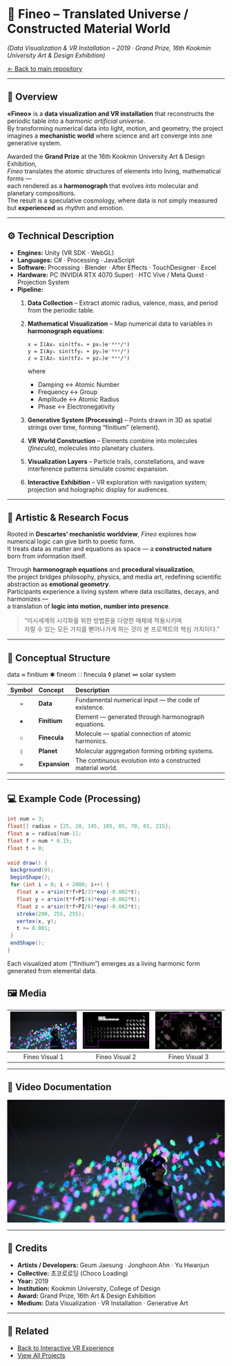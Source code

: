 # 💠 Fineo – Translated Universe / Constructed Material World  
*(Data Visualization & VR Installation – 2019 · Grand Prize, 16th Kookmin University Art & Design Exhibition)*  

[← Back to main repository](https://github.com/reusahn/Unity-Unreal-Interaction-Research/tree/main)

---

## 🧩 Overview  
**«Fineo»** is a **data visualization and VR installation** that reconstructs the periodic table into a *harmonic artificial universe*.  
By transforming numerical data into light, motion, and geometry, the project imagines a **mechanistic world** where science and art converge into one generative system.  

Awarded the **Grand Prize** at the 16th Kookmin University Art & Design Exhibition,  
*Fineo* translates the atomic structures of elements into living, mathematical forms —  
each rendered as a **harmonograph** that evolves into molecular and planetary compositions.  
The result is a speculative cosmology, where data is not simply measured but **experienced** as rhythm and emotion.  

---

## ⚙️ Technical Description  
- **Engines:** Unity (VR SDK · WebGL)  
- **Languages:** C# · Processing · JavaScript  
- **Software:** Processing · Blender · After Effects · TouchDesigner · Excel  
- **Hardware:** PC (NVIDIA RTX 4070 Super) · HTC Vive / Meta Quest · Projection System  
- **Pipeline:**  
  1. **Data Collection** – Extract atomic radius, valence, mass, and period from the periodic table.  
  2. **Mathematical Visualization** – Map numerical data to variables in **harmonograph equations**:  

     ```text
     x = Σ(Axₙ sin(tfxₙ + pxₙ)e⁻ᵈˣⁿ/ᵗ)
     y = Σ(Ayₙ sin(tfyₙ + pyₙ)e⁻ᵈʸⁿ/ᵗ)
     z = Σ(Azₙ sin(tfzₙ + pzₙ)e⁻ᵈᶻⁿ/ᵗ)
     ```
     where  
     - Damping ↔ Atomic Number  
     - Frequency ↔ Group  
     - Amplitude ↔ Atomic Radius  
     - Phase ↔ Electronegativity  

  3. **Generative System (Processing)** – Points drawn in 3D as spatial strings over time, forming “finitium” (element).  
  4. **VR World Construction** – Elements combine into molecules (*finecula*), molecules into planetary clusters.  
  5. **Visualization Layers** – Particle trails, constellations, and wave interference patterns simulate cosmic expansion.  
  6. **Interactive Exhibition** – VR exploration with navigation system; projection and holographic display for audiences.  

---

## 🧠 Artistic & Research Focus  
Rooted in **Descartes’ mechanistic worldview**, *Fineo* explores how numerical logic can give birth to poetic form.  
It treats data as matter and equations as space — a **constructed nature** born from information itself.  

Through **harmonograph equations** and **procedural visualization**,  
the project bridges philosophy, physics, and media art, redefining scientific abstraction as **emotional geometry**.  
Participants experience a living system where data oscillates, decays, and harmonizes —  
a translation of **logic into motion, number into presence**.  

> “미시세계의 시각화를 위한 방법론을 다양한 매체에 적용시키며  
> 자랄 수 있는 모든 가지를 뻗어나가게 하는 것이 본 프로젝트의 핵심 가치이다.”  

---

## 💫 Conceptual Structure  

data ≈ finitium ✱ fineom ∷ finecula ◊ planet ∞ solar system


| Symbol | Concept | Description |
|:------:|:---------|:-------------|
| `≈` | **Data** | Fundamental numerical input — the code of existence. |
| `✱` | **Finitium** | Element — generated through harmonograph equations. |
| `∷` | **Finecula** | Molecule — spatial connection of atomic harmonics. |
| `◊` | **Planet** | Molecular aggregation forming orbiting systems. |
| `∞` | **Expansion** | The continuous evolution into a constructed material world. |

---

## 💻 Example Code (Processing)

 ```java
int num = 3; 
float[] radius = {25, 28, 145, 105, 85, 70, 65, 215};
float a = radius[num-1];
float f = num * 0.15;
float t = 0;

void draw() {
  background(0);
  beginShape();
  for (int i = 0; i < 2000; i++) {
    float x = a*sin(t*f+PI/3)*exp(-0.002*t);
    float y = a*sin(t*f+PI/4)*exp(-0.002*t);
    float z = a*sin(t*f+PI/6)*exp(-0.002*t);
    stroke(200, 255, 255);
    vertex(x, y);
    t += 0.001;
  }
  endShape();
}
 ```
Each visualized atom (“finitium”) emerges as a living harmonic form generated from elemental data.

## 🖼️ Media  
| ![Fineo_01](./media/Fineo_01.jpg) | ![Fineo_02](./media//Fineo_02.jpg) | ![Fineo_03](./media//Fineo_03.jpg) |
|:--:|:--:|:--:|
| Fineo Visual 1 | Fineo Visual 2 | Fineo Visual 3 |

---

## 🎥 Video Documentation  
[![Watch on Vimeo](./media/Fineo_01.jpg)](https://vimeo.com/666371092/5759d8c3ae)

---

## 👤 Credits  
- **Artists / Developers:** Geum Jaesung · Jonghoon Ahn · Yu Hwanjun  
- **Collective:** 초코로로딩 (Choco Loading)  
- **Year:** 2019  
- **Institution:** Kookmin University, College of Design  
- **Award:** Grand Prize, 16th Art & Design Exhibition  
- **Medium:** Data Visualization · VR Installation · Generative Art  

---

## 🔗 Related  
- [Back to Interactive VR Experience](../README.md)  
- [View All Projects](https://github.com/reusahn/Unity-Unreal-Interaction-Research/tree/main)


